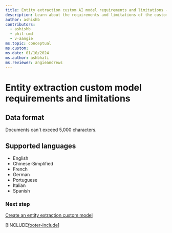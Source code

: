 ```yaml
---
title: Entity extraction custom AI model requirements and limitations - AI Builder
description: Learn about the requirements and limitations of the custom entity extraction AI model in AI Builder.
author: ashishb
contributors:
  - ashishb
  - phil-cmd
  - v-aangie
ms.topic: conceptual
ms.custom:
ms.date: 01/10/2024
ms.author: ashbhati
ms.reviewer: angieandrews
---
```


# Entity extraction custom model requirements and limitations

## Data format

Documents can't exceed 5,000 characters.

## Supported languages

- English
- Chinese-Simplified
- French
- German
- Portuguese
- Italian
- Spanish

### Next step

[Create an entity extraction custom model](entity-extraction-create.md)


[!INCLUDE[footer-include](includes/footer-banner.md)]